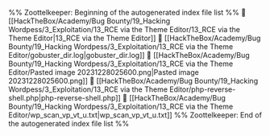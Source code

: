 %% Zoottelkeeper: Beginning of the autogenerated index file list  %%
📄 [[HackTheBox/Academy/Bug Bounty/19_Hacking Wordpess/3_Exploitation/13_RCE via the Theme Editor/13_RCE via the Theme Editor|13_RCE via the Theme Editor]]
📄 [[HackTheBox/Academy/Bug Bounty/19_Hacking Wordpess/3_Exploitation/13_RCE via the Theme Editor/gobuster_dir.log|gobuster_dir.log]]
📄 [[HackTheBox/Academy/Bug Bounty/19_Hacking Wordpess/3_Exploitation/13_RCE via the Theme Editor/Pasted image 20231228025600.png|Pasted image 20231228025600.png]]
📄 [[HackTheBox/Academy/Bug Bounty/19_Hacking Wordpess/3_Exploitation/13_RCE via the Theme Editor/php-reverse-shell.php|php-reverse-shell.php]]
📄 [[HackTheBox/Academy/Bug Bounty/19_Hacking Wordpess/3_Exploitation/13_RCE via the Theme Editor/wp_scan_vp_vt_u.txt|wp_scan_vp_vt_u.txt]]
%% Zoottelkeeper: End of the autogenerated index file list  %%
